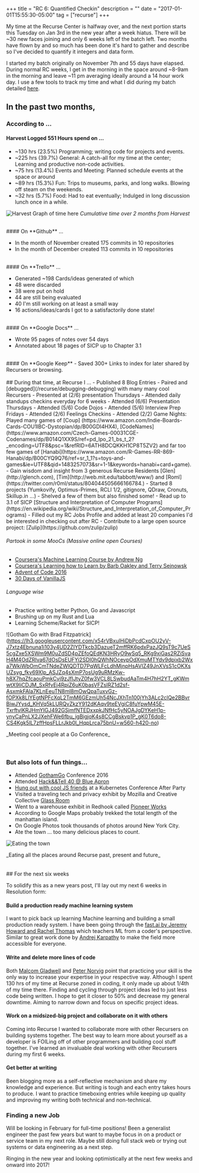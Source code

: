 +++
title = "RC 6: Quantified Checkin"
description = ""
date = "2017-01-01T15:55:30-05:00"
tag = ["recurse"]
+++

My time at the Recurse Center is halfway over, and the next portion starts this Tuesday on Jan 3rd in the new year after a week hiatus. There will be ~30 new faces joining and only 6 weeks left of the batch left. Two months have flown by and so much has been done it's hard to gather and describe so I've decided to quantify it integers and data form.

I started my batch originally on November 7th and 55 days have elapsed. During normal RC weeks, I get in the morning in the space around ~8-9am in the morning and leave ~11 pm averaging ideally around a 14 hour work day. I use a few tools to track my time and what I did during my batch detailed [here](/week-1/).


In the past two months,
---

### According to ...

#### **Harvest** Logged 551 Hours spend on ...

- ~130 hrs (23.5%) Programming; writing code for projects and events.
- ~225 hrs (39.7%) General: A catch-all for my time at the center; Learning and productive non-code activities.
- ~75 hrs (13.4%) Events and Meeting: Planned schedule events at the space or around
- ~89 hrs (15.3%) Fun: Trips to museums, parks, and long walks. Blowing off steam on the weekends.
- ~32 hrs (5.7%)  Food: Had to eat eventually; Indulged in long discussion lunch once in a while.

![Harvest Graph of time here](https://lh3.googleusercontent.com/ROy6UIkDCH8EBo7lXBUvk0fkIopzle_faFJqeMMh4vpj9CYmMaxOrSN1LRgOaHqTfZNOn3FKFpOQ92pgoa8eLoAfysmYocMUyPhlGZoE9pAmYdE9EMydHGET_l3O52J4X2QtgsxmKNusT5H8rcR3dR366CDMHQOoImlGVFnKOE7oZ8Zzr64uMUMjDhhpDgDRdDeTgPpFk5UuVqfTGTwXmopLjReD8JXFtGyEmsv6mpG77xCWJUo0yk4aRy0lBP19zxyXqPwrXwfnapZV9oGbiPS7FFEta5_Hkv3QIIFdAUQ57X5iXuyszpu4n78-PiE-0RxOOqEXSbhnJArCyZTiUCpVPzXjay1YLa3StzNMFCEVQfv2REvP8m9jGHYle7T2RLBXZe1xxSly6mOHexh20pAeBM1ieg2xytl7a5fvOuUXwwymIwAUK0d2KIdvEK-E5Pz_fShz83Y5lXiKodBxO3DvsqkUi1YGTk4TlahXQKS7-OF5ZeRWjuZOULZjDutcE5BPyESgNCjFkTYPzaIw0lUDNdA35UX4eQJw-3TLlzM7ww07uQm17JW0c0dhEmRcDp4XrXn06dC7NB2rGCcz9cl67i-qQQuYzXwwRpavqWVbTCzEbOIjW3AlYPgX4H818vzZdCL1K8Tfn8OAbipR21txly3rydkyBXy13S2NgB8=w560-h362-no)
<span class="caption">_Cumulative time over 2 months from Harvest_</span>

<br/>
####  On **Github** ...

- In the month of November created 175 commits in 10 repositories
- In the month of December created 113 commits in 10 repositories

<br/>
####  On **Trello** ...

- Generated ~198 Cards/ideas generated of which
- 48 were discarded
- 38 were put on hold
- 44 are still being evaluated
- 40 I'm still working on at least a small way
- 16 actions/ideas/cards I got to a satisfactorily done state!

<br/>
####  On **Google Docs** ...

- Wrote 95 pages of notes over 54 days
- Annotated about 18 pages of SICP up to Chapter 3.1

<br/>
#### On **Google Keep**
- Saved 300+ Links to index for later shared by Recursers or browsing.

<br/>
<br/>
## During that time, at Recurse I ...
- Published 8 Blog Entries
- Paired and [debugged](/recurse/debugging-debugging) with many many cool Recursers
- Presented at (2/6) presentation Thursdays
- Attended daily standups checkins everyday for 6 weeks
- Attended (6/6) Presentation Thursdays
- Attended (5/6) Code Dojos
- Attended (5/6) Interview Prep Fridays
- Attended (2/6) Feelings Checkins
- Attended (2/2) Game Nights: Played many games of [Coup]
(https://www.amazon.com/Indie-Boards-Cards-COU1IBC-Dystopian/dp/B00GDI4HX4), [CodeNames](https://www.amazon.com/Czech-Games-00031CGE-Codenames/dp/B014Q1XX9S/ref=pd_lpo_21_bs_t_2?_encoding=UTF8&psc=1&refRID=6ATH8DCQKKH1CP8T5ZV2) and far too few games of [Hanabi](https://www.amazon.com/R-Games-RR-869-Hanabi/dp/B00CYQ9Q76/ref=sr_1_1?s=toys-and-games&ie=UTF8&qid=1483257073&sr=1-1&keywords=hanabi+card+game).
- Gain wisdom and insight from 3 generous Recurse Residents [Glen](http://glench.com), [Tim](http://web.mit.edu/tabbott/www/) and [Roml](https://twitter.com/r0ml/status/804044505666166784.)
- Started 8 projects (Yumkovify, Optimus-Primes, RCLI 1/2, gitignore, QDraw, Cronuts, Skillup.in ...)
- Shelved a few of them but also finished some!
- Read up to 3.1 of SICP [Structure and Interpretation of Computer Programs](https://en.wikipedia.org/wiki/Structure_and_Interpretation_of_Computer_Programs)
- Filled out my RC Jobs Profile and added at least 20 companies I'd be interested in checking out after RC
- Contribute to a large open source project: [Zulip](https://github.com/zulip/zulip)

###### Partook in some MooCs (Massive online open Courses)
- [Coursera's Machine Learning Course by Andrew Ng](https://www.coursera.org/learn/machine-learning/home)
- [Coursera's Learning how to Learn by Barb Oakley and Terry Sejnowsk](https://www.coursera.org/learn/learning-how-to-learn/home/welcome)
- [Advent of Code 2016](adventofcode.com)
- [30 Days of VanillaJS](https://javascript30.com)

###### Language wise

   - Practice writing better Python, Go and Javascript
   - Brushing up on my Rust and Lua
   - Learning Scheme/Racket for SICP!


![Gotham Go with Brad Fitzpatrick] (https://lh3.googleusercontent.com/x54rVBxuIHiDbPcdCxpOU2yV-J7xtz4Ebnuna1i103y4UD2ZIYDTkcb3DazueT2mffRK6pdxPazJQ9sT9c7UeS5cgZxe5XSWm9M0uZdSD4pZEfoQEdKN3HRyO9wSq5_RKg9xiGas2RZiSvaH4M4OdZRIva67dOsDsEUFYi2SDI0hQWhNOcevpOdXmuMTYdv9dpixb2Wxa7WkiWbOmCmTNdeZWlQDTD7PqWLFcLdhMjnpHsAVIZ49JnXVsS1cOKXsUZsyg_fkv69Xlp_ASJZq4sXmP7osUg9uRMzKw-h8X7hqZfcaouPmkCvj9zJfIJtyZ0fw3VCL8LSwbudAaTm4H7hH2YT_gKWmwtX9liCDJM_SxRfvEj4RpiZ6uK0basVFZsIRZ1d2sf-AsxmkFAla7KLnEeuTN8ml8mOwQpaTuxvGz-fOPXk8LlYEgtNPFcXqL2TmM6GEzmUh54NcJXhTn100jYh3ALc2clQe2BBvrBiwJYysd_KHVq5kLURQvZkzY912dKAqv9teEVgiC8fuYpwM45E-TxrftylKRJHmYIGJ492GSjmfNTEDxxpkJNfHc5yNOAJgDYKeH1p-ynyCaPnLX2JXehFWe6fbu_jgBigjoK4s8CCgBskvp1P_gK0T6do8-CS4Kgk5IL7zffHpsFLLrJkb0l_HqpLrca75bnU=w560-h420-no)
<div class="caption">_Meeting cool people at a Go Conference_</div>


<br/>
<br/>

### But also lots of fun things...
- Attended [GothamGo](http://gothamgo.com) Conference 2016
- Attended [Hack&&Tell 40 @ Blue Apron](https://www.meetup.com/hack-and-tell/events/234721470/)
- [Hung out with cool JS friends](https://twitter.com/StanZheng/status/808656316143140864) at a Kubernetes Conference After Party
- Visited a traveling tech and privacy exhibit by Mozilla and Creative Collective [Glass Room](https://theglassroomnyc.org)
- Went to a warehouse exhibit in Redhook called [Pioneer Works](pioneerworks.org)
- According to Google Maps probably trekked the total length of the manhattan island.
- On Google Photos took thousands of photos around New York City.
- Ate the town ... too many delicious places to count.

![Eating the town](https://lh3.googleusercontent.com/t4iQE1FguHIkIJ5LGXkqphuTmFttUT7SVldM8oGCxxCFhbsGTlQhaYnwq26a6k5zhzFy0B7zUp97ZIbXwaRg_I5hOgsa2StM8Cbbxiw-KWm1VooDUW39Eie36QwTYwCPfjw_FckkoaqG2NNgB_Cgq085kIGdJ-1whKujLz7GN3Ni5vKfuvjXMPDR-tsERxXH8m2hsQ1GuzA_QeyYMJDyLEVndyRSXmUFFK9wKvyEOa0hKZ5CQjboR0uDSke9y3ATsI8miVmmOXp3mURay5qrlqTgypu-3IR_XiGStPgYSJ_UtaZFetOUi6527GtXse4Lw_Medwr80uw4VllLYzr7C7teoUe3HskZl9LXOjZETfhNt-uUFTILQGvPXTxCZz5pVgxTypHLpYQxjbWImduLGyte0hp5stYmvWC8Qxdp1gtGSLoLyn_10sCCaqT1EksgcbP7CS9qGZ7zS7v0yV5sb1aImashVls3cDcslo0fykjRGsRUzImd0EJw8jCF23nMV2R3Ysvsu3eVtbRjl9bMak8mJ96hibXVdqjQ3I1BgVcNf0cO7yea-uCjmM62Z_AQ6kGlL1JuxDIESdadWftCLG79JiDFZOXF-nEcwzZYi1-XLBm-5EOFrkBh8hm9-t6ubcy1oeGU20gnE2YRF7ctRBmeeNakr9orLVrSsYNC03s=w560-h556-no)
<div class="caption">_Eating all the places around Recurse past, present and future_</div>

<br/>
<br/>
## For the next six weeks


To solidify this as a new years post, I'll lay out my next 6 weeks in Resolution form:

#### Build a production ready machine learning system
I want to pick back up learning Machine learning and building a small production ready system. I have been going through the [fast.ai by Jeremy Howard and Rachel Thomas](http://www.fast.ai/) which teachers ML from a coder's perspective. Similar to great work done by [Andrej Karpathy](http://karpathy.github.io/neuralnets/) to make the field more accessible for everyone.
#### Write and delete more lines of code
 Both [Malcom Gladwell](http://wisdomgroup.com/blog/10000-hours-of-practice/) and [Peter Norvig](http://norvig.com/21-days.html) point that practicing your skill is the only way to increase your expertise in your respective way. Although I spent 130 hrs of my time at Recurse zoned in coding, it only made up about 1/4th of my time there. Finding and cycling through project ideas led to just less code being written. I hope to get it closer to 50% and decrease my general downtime. Aiming to narrow down and focus on specific project ideas.

#### Work on a midsized-big project and collaborate on it with others
Coming into Recurse I wanted to collaborate more with other Recursers on building systems together. The best way to learn more about yourself as a developer is FOILing off of other programmers and building cool stuff together. I've learned an invaluable deal working with other Recursers during my first 6 weeks.

#### Get better at writing

Been blogging more as a self-reflective mechanism and share my knowledge and experience. But writing is tough and each entry takes hours to produce. I want to practice timeboxing entries while keeping up quality and improving my writing both technical and non-technical.

### Finding a new Job

Will be looking in February for full-time positions! Been a generalist engineer the past few years but want to maybe focus in on a product or service team in my next role. Maybe still doing full stack web or trying out systems or data engineering as a next step.

Ringing in the new year and looking optimistically at the next few weeks and onward into 2017!
